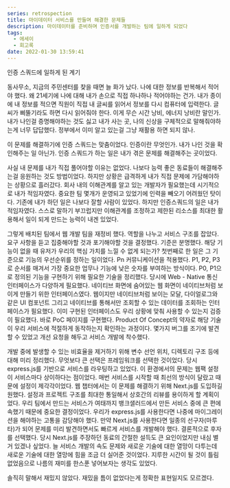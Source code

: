 ```yaml
---
series: retrospection
title: 마이데이터 서비스를 만들며 해결한 문제들
description: 마이데이터를 준비하며 인증서를 개발하는 팀에 일하게 되었다
tags:
  - 에세이
  - 회고록
date: 2022-01-30 13:59:41
---
```

인증 스쿼드에 일하게 된 계기

동사무소, 지금의 주민센터를 찾을 때면 늘 화가 났다. 나에 대한 정보를 반복해서 적어야 했다. 왜 21세기에 나에 대해 내가 손으로 직접 하나하나 적어야하는 건가. 내가 종이에 내 정보를 적으면 직원이 직접 내 글씨를 읽어서 정보를 다시 컴퓨터에 입력한다. 글씨가 삐뚤기라도 하면 다시 읽어줘야 한다. 이게 무슨 시간 낭비, 에너지 낭비란 말인가. 내가 나인걸 증명해야하는 것도 싫고 내가 사는 곳, 나의 신상을 구체적으로 말해줘야하는게 너무 답답했다. 정부에서 이미 알고 있는걸 그냥 재활용 하면 되지 않나.

이 문제를 해결하기에 인증 스쿼드는 맞춤이었다. 인증이란 무엇인가. 내가 나인 것을 확인해주는 일 아닌가. 인증 스쿼드가 하는 일은 내가 겪은 문제를 해결해주는 곳이었다.

사실 내 문제를 내가 직접 풀어야할 이유는 없었다. 나보다 능력 좋은 동료들이 해결해주는걸 응원하는 것도 방법이었다. 하지만 상황은 급격하게 내가 직접 문제에 가담해야하는 상황으로 흘러갔다. 회사 내의 이해관계를 알고 있는 개발자가 필요했는데 시기적으로 내가 적임자였다. 중요한 팀 몇개가 운영되고 있었기에 인력을 빼오기 어려웠던 탓이다. 기존에 내가 하던 일은 나보다 잘할 사람이 있었다. 하지만 인증스쿼드의 일은 내가 적임자였다. 스스로 말하기 부끄럽지만 이해관계를 조정하고 제한된 리소스를 최대한 활용해서 일이 되게 만드는 능력이 내겐 있었다.

그렇게 배치된 팀에서 웹 개발 팀을 재정비 했다. 역할을 나누고 서비스 구조를 잡았다. 요구 사항을 듣고 집중해야할 것과 포기해야할 것을 결정했다. 기준은 분명했다. 해당 기능이 없을 때 유저가 우리의 핵심 가치를 느낄 수 없게 되는가? 첫번째로 한 일은 그 기준으로 기능의 우선순위를 정하는 일이었다. Pn 커뮤니케이션을 적용했다. P1, P2, P3로 순서를 매겨서 가장 중요한 업무나 기능에 낮은 숫자를 부여하는 방식이다. P0, P1으로 정의된 기능을 구현하기 위해 필요한 기술을 정리했다. 당시에 Web - Native 통신 인터페이스가 다양하게 필요했다. 네이티브 화면에 숨어있는 웹 화면이 네이티브처럼 보이게 만들기 위한 인터페이스였다. 웹이지만 네이티브처럼 보이는 모달, 다이얼로그와 같은 UI 컴포넌트 그리고 네이티브를 통해서만 조회할 수 있는 데이터를 조회하는 인터페이스가 필요했다. 이미 구현된 인터페이스도 우리 상황에 맞춰 사용할 수 있는지 검증이 필요했다. 바로 PoC 페이지를 구현했다. Product Of Concept의 약자로 해당 기술이 우리 서비스에 적절하게 동작하는지 확인하는 과정이다. 몇가지 버그를 조기에 발견할 수 있었고 개선 요청을 해두고 서비스 개발에 착수했다.

개발 중에 발생할 수 있는 비효율을 제거하기 위해 변수 선언 위치, 디렉토리 구조 등에 대해 미리 정리했다. 무엇보다 큰 선택은 프레임워크를 선택한 것이었다. 당시 express.js를 기반으로 서비스를 라우팅하고 있었다. 이 환경에서의 문제는 웹팩 설정이 서비스마다 상이하다는 점이었다. 매번 서비스를 시작할 때 최선의 방식이 달랐고 때문에 설정이 제각각이었다. 웹 챕터에서는 이 문제를 해결하기 위해 Next.js를 도입하길 원했다. 설정과 프로젝트 구조를 최대한 통일해서 상호간의 리뷰를 용이하게 할 계획이었다. 우리 팀에서 만드는 서비스가 여태까지 뱅크샐러드에서 만든 서비스 중에 큰 편에 속했기 때문에 중요한 결정이었다. 우리가 express.js를 사용한다면 나중에 마이그레이션을 해야하는 고통을 감당해야 했다. 만약 Next.js를 사용한다면 일종의 선구자(마루타)가 되어 문제를 미리 발견하면서도 빠르게 서비스를 개발해야 했다. 결론적으로 후자를 선택했다. 당시 Next.js를 주장하던 동료의 간절한 설득도 큰 요인이었지만 내심 별거 있겠나 싶었다. 늘 서비스 개발의 속도 문제와 새로운 기술에 대한 열망이 다투는데 새로운 기술에 대한 열망에 힘을 조금 더 실어준 것이었다. 지루한 시간이 될 것이 틀림없었음으로 나름의 재미를 한스푼 넣어보자는 생각도 있었다.

솔직히 말해서 재밌지 않았다. 재밌을 틈이 없었다는게 정확한 표현일지도 모르겠다.
